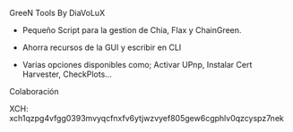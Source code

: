 GreeN Tools By DiaVoLuX 


 - Pequeño Script para la gestion de Chia, Flax y ChainGreen.

 - Ahorra recursos de la GUI y escribir en CLI

 - Varias opciones disponibles como; Activar UPnp, Instalar Cert Harvester, CheckPlots...
 

 
 
  
  Colaboración

  XCH:  xch1qzpg4vfgg0393mvyqcfnxfv6ytjwzvyef805gew6cgphlv0qzcyspz7nek
